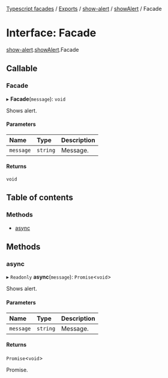 [Typescript facades](../index.md) / [Exports](../modules.md) / [show-alert](../modules/show_alert.md) / [showAlert](../modules/show_alert.showAlert.md) / Facade

# Interface: Facade

[show-alert](../modules/show_alert.md).[showAlert](../modules/show_alert.showAlert.md).Facade

## Callable

### Facade

▸ **Facade**(`message`): `void`

Shows alert.

#### Parameters

| Name | Type | Description |
| :------ | :------ | :------ |
| `message` | `string` | Message. |

#### Returns

`void`

## Table of contents

### Methods

- [async](show_alert.showAlert.Facade.md#async)

## Methods

### async

▸ `Readonly` **async**(`message`): `Promise`<`void`\>

Shows alert.

#### Parameters

| Name | Type | Description |
| :------ | :------ | :------ |
| `message` | `string` | Message. |

#### Returns

`Promise`<`void`\>

Promise.
